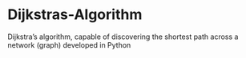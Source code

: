 # Dijkstras-Algorithm
Dijkstra’s algorithm, capable of discovering the shortest path across a network (graph) developed in Python
